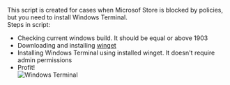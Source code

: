 This script is created for cases when Microsof Store is blocked by policies, but you need to install Windows Terminal.  
Steps in script:  
- Checking current windows build. It should be equal or above 1903  
- Downloading and installing [winget](https://docs.microsoft.com/en-us/windows/package-manager/winget/)  
- Installing Windows Terminal using installed winget. It doesn't require admin permissions  
- Profit!  
![Windows Terminal](https://github.com/aslan-im/PublicRepoPictures/blob/master/Install-WindowsTerminal_pics/winTerminal.png)  
